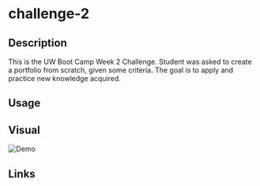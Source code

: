 # challenge-2

## Description
This is the UW Boot Camp Week 2 Challenge. Student was asked to create a portfolio from scratch, given some criteria. The goal is to apply and practice new knowledge acquired.

## Usage


## Visual
![Demo](Betty's%20Portfolio.gif)

## Links